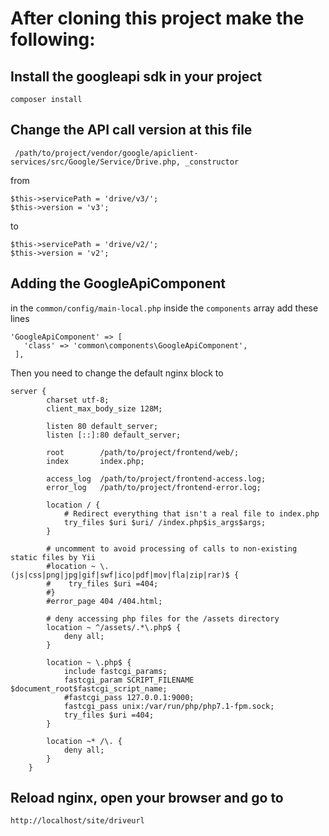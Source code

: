 # After cloning this project make the following:

## Install the googleapi sdk in your project
``composer install``
## Change the API call version at this file
``` /path/to/project/vendor/google/apiclient-services/src/Google/Service/Drive.php, _constructor```

from
```
$this->servicePath = 'drive/v3/';
$this->version = 'v3';
```
to 
```
$this->servicePath = 'drive/v2/';
$this->version = 'v2';
```

## Adding the GoogleApiComponent
 in the ``common/config/main-local.php`` inside the ``components`` array add these lines
```
'GoogleApiComponent' => [      
   'class' => 'common\components\GoogleApiComponent',
 ],
```
Then you need to change the default nginx block to 
```
server {
        charset utf-8;
        client_max_body_size 128M;

        listen 80 default_server;
		listen [::]:80 default_server;

        root        /path/to/project/frontend/web/;
        index       index.php;

        access_log  /path/to/project/frontend-access.log;
        error_log   /path/to/project/frontend-error.log;

        location / {
            # Redirect everything that isn't a real file to index.php
            try_files $uri $uri/ /index.php$is_args$args;
        }

        # uncomment to avoid processing of calls to non-existing static files by Yii
        #location ~ \.(js|css|png|jpg|gif|swf|ico|pdf|mov|fla|zip|rar)$ {
        #    try_files $uri =404;
        #}
        #error_page 404 /404.html;

        # deny accessing php files for the /assets directory
        location ~ ^/assets/.*\.php$ {
            deny all;
        }

        location ~ \.php$ {
            include fastcgi_params;
            fastcgi_param SCRIPT_FILENAME $document_root$fastcgi_script_name;
            #fastcgi_pass 127.0.0.1:9000;
            fastcgi_pass unix:/var/run/php/php7.1-fpm.sock;
            try_files $uri =404;
        }

        location ~* /\. {
            deny all;
        }
    }
```
## Reload nginx, open your browser and go to 
``http://localhost/site/driveurl ``
